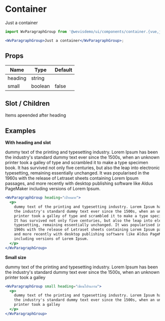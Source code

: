 # Container

<WvParagraphGroup>Just a container</WvParagraphGroup>

```jsx
import WvParagraphGroup from '@wevisdemo/ui/components/container.{vue,jsx,svelte}';

<WvParagraphGroup>Just a container</WvParagraphGroup>;
```

## Props

| Name    | Type    | Default |
| ------- | ------- | ------- |
| heading | string  |         |
| small   | boolean | false   |

## Slot / Children

Items apeended after heading

## Examples

**With heading and slot**

<WvParagraphGroup heading="เป้าหมาย">
  <p>
    dummy text of the printing and typesetting industry. Lorem Ipsum has been the industry's standard dummy text ever since the 1500s, when an unknown printer took a galley of type and scrambled it to make a type specimen book. It has survived not only five centuries, but also the leap into electronic typesetting, remaining essentially unchanged. It was popularised in the 1960s with the release of Letraset sheets containing Lorem Ipsum passages, and more recently with desktop publishing software like Aldus PageMaker including versions of Lorem Ipsum.
  </p>
</WvParagraphGroup>

```jsx
<WvParagraphGroup heading="เป้าหมาย">
  <p>
    dummy text of the printing and typesetting industry. Lorem Ipsum has been
    the industry's standard dummy text ever since the 1500s, when an unknown
    printer took a galley of type and scrambled it to make a type specimen book.
    It has survived not only five centuries, but also the leap into electronic
    typesetting, remaining essentially unchanged. It was popularised in the
    1960s with the release of Letraset sheets containing Lorem Ipsum passages,
    and more recently with desktop publishing software like Aldus PageMaker
    including versions of Lorem Ipsum.
  </p>
</WvParagraphGroup>
```

**Small size**

<WvParagraphGroup small heading="เขียนโปรแกรม">
  <p>
    dummy text of the printing and typesetting industry. Lorem Ipsum has been the industry's standard dummy text ever since the 1500s, when an unknown printer took a galley
  </p>
</WvParagraphGroup>

```jsx
<WvParagraphGroup small heading="เขียนโปรแกรม">
  <p>
    dummy text of the printing and typesetting industry. Lorem Ipsum has been
    the industry's standard dummy text ever since the 1500s, when an unknown
    printer took a galley
  </p>
</WvParagraphGroup>
```
